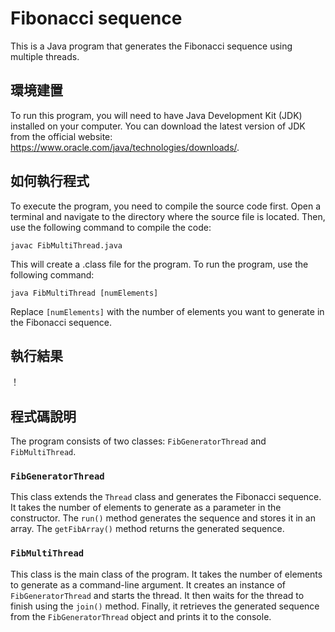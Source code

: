 # Fibonacci sequence

This is a Java program that generates the Fibonacci sequence using multiple threads.

## 環境建置

To run this program, you will need to have Java Development Kit (JDK) installed on your computer. You can download the latest version of JDK from the official website: https://www.oracle.com/java/technologies/downloads/.

## 如何執行程式

To execute the program, you need to compile the source code first. Open a terminal and navigate to the directory where the source file is located. Then, use the following command to compile the code:

```
javac FibMultiThread.java
```

This will create a .class file for the program. To run the program, use the following command:

```
java FibMultiThread [numElements]
```

Replace `[numElements]` with the number of elements you want to generate in the Fibonacci sequence.

## 執行結果
！[](./Fibonacci-snapshot.png)

## 程式碼說明

The program consists of two classes: `FibGeneratorThread` and `FibMultiThread`. 

### `FibGeneratorThread` 

This class extends the `Thread` class and generates the Fibonacci sequence. It takes the number of elements to generate as a parameter in the constructor. The `run()` method generates the sequence and stores it in an array. The `getFibArray()` method returns the generated sequence.

### `FibMultiThread`

This class is the main class of the program. It takes the number of elements to generate as a command-line argument. It creates an instance of `FibGeneratorThread` and starts the thread. It then waits for the thread to finish using the `join()` method. Finally, it retrieves the generated sequence from the `FibGeneratorThread` object and prints it to the console.
